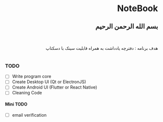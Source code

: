 <div dir="rtl">

# NoteBook

## بسم الله الرحمن الرحیم
<br>
<br>
هدف برنامه : دفترچه یادداشت به همراه قابلیت سینک با دسکتاپ
<br>
<br>
</div>

### TODO
- [ ] Write program core
- [ ] Create Desktop UI (Qt or ElectronJS)
- [ ] Create Android UI (Flutter or React Native)
- [ ] Cleaning Code

#### Mini TODO
- [ ] email verification
